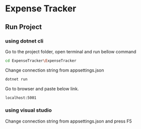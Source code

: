 # Expense Tracker

## Run Project

### using dotnet cli
Go to the project folder, open terminal and run bellow command
```sh
cd ExpenseTracker\ExpenseTracker
```

Change connection string from appsettings.json

```sh
dotnet run
```
Go to browser and paste below link.

```sh
localhost:5001
```

### using visual studio

Change connection string from appsettings.json and press F5 

